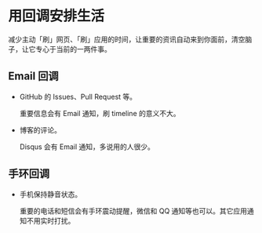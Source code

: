 # 用回调安排生活

减少主动「刷」网页、「刷」应用的时间，让重要的资讯自动来到你面前，清空脑子，让它专心于当前的一两件事。

## Email 回调

* GitHub 的 Issues、Pull Request 等。

  重要信息会有 Email 通知，刷 timeline 的意义不大。

* 博客的评论。

  Disqus 会有 Email 通知，多说用的人很少。

## 手环回调

* 手机保持静音状态。

  重要的电话和短信会有手环震动提醒，微信和 QQ 通知等也可以。其它应用通知不用实时打扰。
